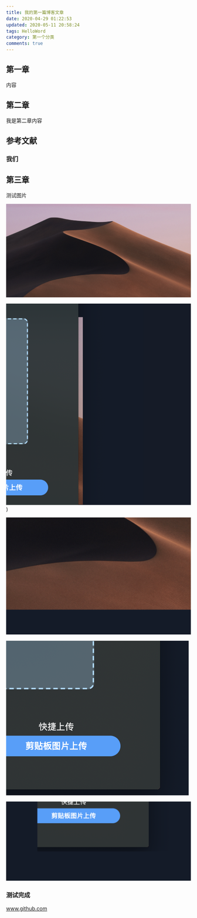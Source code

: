 ```yaml
---
title: 我的第一篇博客文章
date: 2020-04-29 01:22:53
updated: 2020-05-11 20:58:24
tags: HelloWord
category: 第一个分类
comments: true
---
```


## 第一章

内容

## 第二章

我是第二章内容

## 参考文献



### 我们





## 第三章

测试图片



![image-20200430050106190](https://raw.githubusercontent.com/zenchen3331/picbed/master/20200430050106.png)






![image](https://raw.githubusercontent.com/zenchen3331/picbed/master/20200430050929.png))





![](https://raw.githubusercontent.com/zenchen3331/picbed/master/20200430051115.png)

![](https://raw.githubusercontent.com/zenchen3331/picbed/master/20200430051146.png)





![image-20200430051331133](https://raw.githubusercontent.com/zenchen3331/picbed/master/image-20200430051331133.png)

### 测试完成









www.github.com



